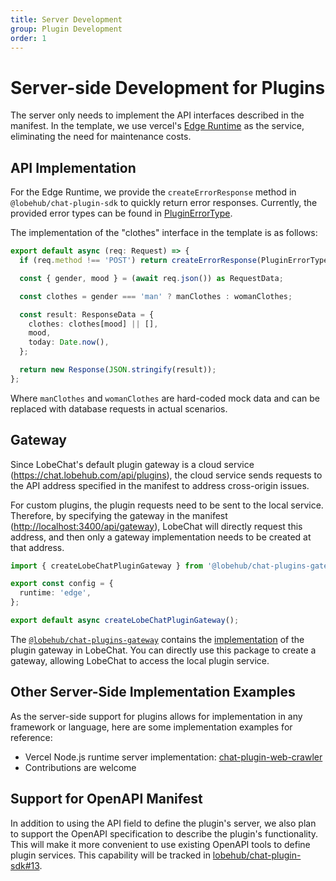 ```yaml
---
title: Server Development
group: Plugin Development
order: 1
---
```


# Server-side Development for Plugins

The server only needs to implement the API interfaces described in the manifest. In the template, we use vercel's [Edge Runtime](https://nextjs.org/docs/pages/api-reference/edge) as the service, eliminating the need for maintenance costs.

## API Implementation

For the Edge Runtime, we provide the `createErrorResponse` method in `@lobehub/chat-plugin-sdk` to quickly return error responses. Currently, the provided error types can be found in [PluginErrorType](/api/error).

The implementation of the "clothes" interface in the template is as follows:

```ts
export default async (req: Request) => {
  if (req.method !== 'POST') return createErrorResponse(PluginErrorType.MethodNotAllowed);

  const { gender, mood } = (await req.json()) as RequestData;

  const clothes = gender === 'man' ? manClothes : womanClothes;

  const result: ResponseData = {
    clothes: clothes[mood] || [],
    mood,
    today: Date.now(),
  };

  return new Response(JSON.stringify(result));
};
```

Where `manClothes` and `womanClothes` are hard-coded mock data and can be replaced with database requests in actual scenarios.

## Gateway

Since LobeChat's default plugin gateway is a cloud service (<https://chat.lobehub.com/api/plugins>), the cloud service sends requests to the API address specified in the manifest to address cross-origin issues.

For custom plugins, the plugin requests need to be sent to the local service. Therefore, by specifying the gateway in the manifest (<http://localhost:3400/api/gateway>), LobeChat will directly request this address, and then only a gateway implementation needs to be created at that address.

```ts
import { createLobeChatPluginGateway } from '@lobehub/chat-plugins-gateway';

export const config = {
  runtime: 'edge',
};

export default async createLobeChatPluginGateway();
```

The [`@lobehub/chat-plugins-gateway`](https://github.com/lobehub/chat-plugins-gateway) contains the [implementation](https://github.com/lobehub/lobe-chat/blob/main/src/pages/api/plugins.api.ts) of the plugin gateway in LobeChat. You can directly use this package to create a gateway, allowing LobeChat to access the local plugin service.

## Other Server-Side Implementation Examples

As the server-side support for plugins allows for implementation in any framework or language, here are some implementation examples for reference:

- Vercel Node.js runtime server implementation: [chat-plugin-web-crawler](https://github.com/lobehub/chat-plugin-web-crawler/blob/main/api/v1/index.ts)
- Contributions are welcome

## Support for OpenAPI Manifest

In addition to using the API field to define the plugin's server, we also plan to support the OpenAPI specification to describe the plugin's functionality. This will make it more convenient to use existing OpenAPI tools to define plugin services. This capability will be tracked in [lobehub/chat-plugin-sdk#13](https://github.com/lobehub/chat-plugin-sdk/issues/13).
